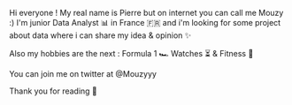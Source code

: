 Hi everyone ! My real name is Pierre but on internet you can call me Mouzy :)
I'm junior Data Analyst 📊 in France 🇫🇷 and i'm looking for some project about data where i can share my idea & opinion ✨

Also my hobbies are the next : Formula 1 🏎 Watches ⏳ & Fitness 🐺

You can join me on twitter at @Mouzyyy

Thank you for reading 🦁
<!---
Mouzyyy/Mouzyyy is a ✨ special ✨ repository because its `README.md` (this file) appears on your GitHub profile.
You can click the Preview link to take a look at your changes.
--->
